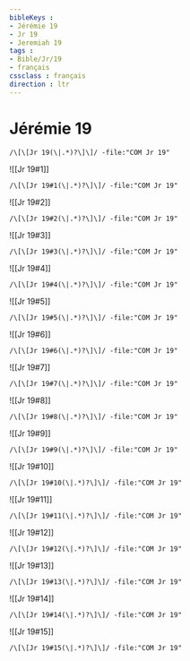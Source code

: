 ```yaml
---
bibleKeys : 
- Jérémie 19
- Jr 19
- Jeremiah 19
tags : 
- Bible/Jr/19
- français
cssclass : français
direction : ltr
---
```


# Jérémie 19

```query
/\[\[Jr 19(\|.*)?\]\]/ -file:"COM Jr 19"
```



![[Jr 19#1]]

```query
/\[\[Jr 19#1(\|.*)?\]\]/ -file:"COM Jr 19"
```

![[Jr 19#2]]

```query
/\[\[Jr 19#2(\|.*)?\]\]/ -file:"COM Jr 19"
```

![[Jr 19#3]]

```query
/\[\[Jr 19#3(\|.*)?\]\]/ -file:"COM Jr 19"
```

![[Jr 19#4]]

```query
/\[\[Jr 19#4(\|.*)?\]\]/ -file:"COM Jr 19"
```

![[Jr 19#5]]

```query
/\[\[Jr 19#5(\|.*)?\]\]/ -file:"COM Jr 19"
```

![[Jr 19#6]]

```query
/\[\[Jr 19#6(\|.*)?\]\]/ -file:"COM Jr 19"
```

![[Jr 19#7]]

```query
/\[\[Jr 19#7(\|.*)?\]\]/ -file:"COM Jr 19"
```

![[Jr 19#8]]

```query
/\[\[Jr 19#8(\|.*)?\]\]/ -file:"COM Jr 19"
```

![[Jr 19#9]]

```query
/\[\[Jr 19#9(\|.*)?\]\]/ -file:"COM Jr 19"
```

![[Jr 19#10]]

```query
/\[\[Jr 19#10(\|.*)?\]\]/ -file:"COM Jr 19"
```

![[Jr 19#11]]

```query
/\[\[Jr 19#11(\|.*)?\]\]/ -file:"COM Jr 19"
```

![[Jr 19#12]]

```query
/\[\[Jr 19#12(\|.*)?\]\]/ -file:"COM Jr 19"
```

![[Jr 19#13]]

```query
/\[\[Jr 19#13(\|.*)?\]\]/ -file:"COM Jr 19"
```

![[Jr 19#14]]

```query
/\[\[Jr 19#14(\|.*)?\]\]/ -file:"COM Jr 19"
```

![[Jr 19#15]]

```query
/\[\[Jr 19#15(\|.*)?\]\]/ -file:"COM Jr 19"
```

